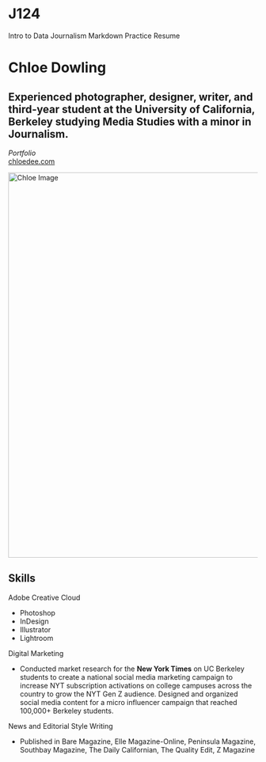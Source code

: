 # J124
Intro to Data Journalism Markdown Practice Resume

# Chloe Dowling
## Experienced photographer, designer, writer, and third-year student at the University of California, Berkeley studying Media Studies with a minor in Journalism. 
*Portfolio*<br>
[chloedee.com](https://www.chloedee.com)

<img width="779" alt="Chloe Image" src="https://github.com/chlodowling/J124/assets/140004574/f40ab7c6-21e6-41d8-b261-694d189a6614">

## Skills
Adobe Creative Cloud 
*  Photoshop
*  InDesign
*  Illustrator
*  Lightroom 

Digital Marketing
*  Conducted market research for the **New York Times** on UC Berkeley students to create a national social media marketing campaign to increase NYT subscription activations on college campuses across the country to grow the NYT Gen Z audience. Designed and organized social media content for a micro influencer campaign that reached 100,000+ Berkeley students.

News and Editorial Style Writing 
*  Published in Bare Magazine, Elle Magazine-Online, Peninsula Magazine, Southbay Magazine, The Daily Californian, The Quality Edit, Z Magazine
